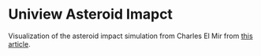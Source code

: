 # Uniview Asteroid Imapct
Visualization of the asteroid impact simulation from Charles El Mir from [this article](https://www.sciencedirect.com/science/article/pii/S001910351830349X?via%3Dihub).
